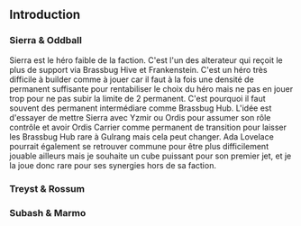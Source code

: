 ## Introduction

### Sierra & Oddball

Sierra est le héro faible de la faction. C'est l'un des alterateur qui reçoit le
plus de support via Brassbug Hive et Frankenstein. C'est un héro très difficile
à builder comme à jouer car il faut à la fois une densité de permanent
suffisante pour rentabiliser le choix du héro mais ne pas en jouer trop pour ne
pas subir la limite de 2 permanent. C'est pourquoi il faut souvent des permanent
intermédiare comme Brassbug Hub. L'idée est d'essayer de mettre Sierra avec
Yzmir ou Ordis pour assumer son rôle contrôle et avoir Ordis Carrier comme
permanent de transition pour laisser les Brassbug Hub rare à Gulrang mais cela
peut changer. Ada Lovelace pourrait également se retrouver commune pour être
plus difficilement jouable ailleurs mais je souhaite un cube puissant pour son
premier jet, et je la joue donc rare pour ses synergies hors de sa faction.

### Treyst & Rossum

### Subash & Marmo
